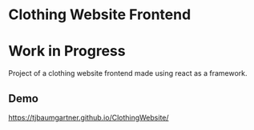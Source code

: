 
# Clothing Website Frontend
# Work in Progress
Project of a clothing website frontend made using react as a framework.

## Demo

https://tjbaumgartner.github.io/ClothingWebsite/
